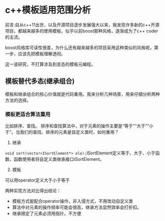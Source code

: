 # c++模板适用范围分析

前言:自从c++11出世，以及开源项目逐步发展强大以来，我发现许多新的c++开源项目，都越来越多的使用模板，似乎以前boost那种风格，逐渐成为了c++ coder的主流。

boost风格库可读性很差，为什么还有越来越多的项目采用这种类似的风格呢，第一步，应该先把模板理解透彻。

这一波研究，不打算涉及到变态的模板元编程。


## 模板替代多态(继承组合)
模板和继承组合的核心价值就是代码重用。我来分析几种场景，用来仔细分析两种方法的选择。

### 模板更适合算法重用
比如排序、查找。 排序和查找算法中，对于元素的操作主要是“等于”“大于”“小于”。当我们的查找、排序的元素是自定义类时，如何重用？

1. 继承

```void sort(vector<ISortElement*> ele);```ISortElement定义等于、大于、小于函数，函数使用者将自定义类继承接口ISortElement。

2. 模板

可以用operator定义大于小于等于

两种实现方法对比得出结论：
- 模板方式能配合operator操作，非入侵方式，不用改动自定义类
- 算法中对元素的操作频率可能会很高，继承方法显然效率会打折扣。
- 继承限定了元素必须用指针。不方便